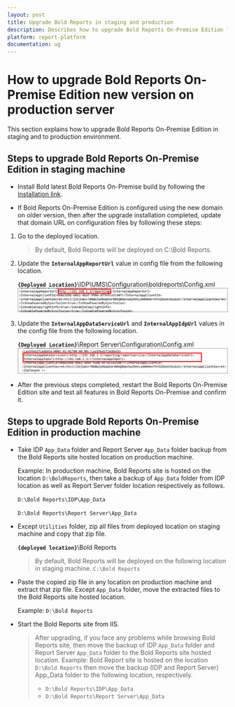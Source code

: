 ```yaml
---
layout: post
title: Upgrade Bold Reports in staging and production
description: Describes how to upgrade Bold Reports On-Premise Edition latest version in staging and move to production environment.
platform: report-platform
documentation: ug
---
```


# How to upgrade Bold Reports On-Premise Edition new version on production server

This section explains how to upgrade Bold Reports On-Premise Edition in staging and to production environment.

## Steps to upgrade Bold Reports On-Premise Edition in staging machine

* Install Bold latest Bold Reports On-Premise build by following the [Installation link](../../installation/).

* If Bold Reports On-Premise Edition is configured using the new domain on older version, then after the upgrade installation completed, update that domain URL on configuration files by following these steps:

1. Go to the deployed location.
   >By default, Bold Reports will be deployed on C:\Bold Reports.

2. Update the **`InternalAppReportUrl`** value in config file from the following location.

   **`{Deployed Location}`**\IDP\UMS\Configuration\boldreports\Config.xml
   ![IDP Config File](/static/assets/on-premise/images/getting-started/idp-config.png)

3. Update the **`InternalAppDataServiceUrl`** and **`InternalAppIdpUrl`** values in the config file from the following location.

   **`{Deployed Location}`**\Report Server\Configuration\Config.xml
   ![RS Config File](/static/assets/on-premise/images/getting-started/rs-config.png)

* After the previous steps completed, restart the Bold Reports On-Premise Edition site and test all features in Bold Reports On-Premise and confirm it.

## Steps to upgrade Bold Reports On-Premise Edition in production machine

* Take IDP `App_Data` folder and Report Server `App_Data` folder backup from the Bold Reports site hosted location on production machine.

   Example: In production machine, Bold Reports site is hosted on the location `D:\BoldReports`, then take a backup of `App_Data` folder from IDP location as well as Report Server folder location respectively as follows.

   `D:\Bold Reports\IDP\App_Data`

   `D:\Bold Reports\Report Server\App_Data`

* Except `Utilities` folder, zip all files from deployed location on staging machine and copy that zip file.

   **`{deployed location}`**\Bold Reports
   > By default, Bold Reports will be deployed on the following location in staging machine.
`C:\Bold Reports`

* Paste the copied zip file in any location on production machine and extract that zip file. Except `App_Data` folder, move the extracted files to the Bold Reports site hosted location.

   Example: `D:\Bold Reports`

* Start the Bold Reports site from IIS.

   > After upgrading, if you face any problems while browsing Bold Reports site, then move the backup of IDP `App_Data` folder and Report Server `App_Data` folder to the Bold Reports site hosted location.
   >Example: Bold Report site is hosted on the location `D:\Bold Reports` then move the backup (IDP and Report Server) App_Data folder to the following location, respectively.
   >* `D:\Bold Reports\IDP\App_Data`
   >* `D:\Bold Reports\Report Server\App_Data`
